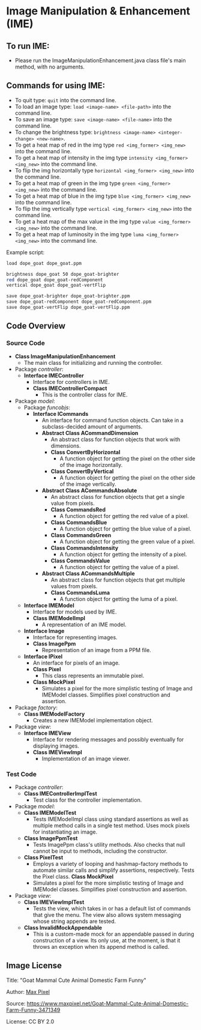 # Image Manipulation & Enhancement (IME)

## To run IME:

- Please run the ImageManipulationEnhancement.java class file's main method, with no arguments.

## Commands for using IME:

- To quit type: `quit` into the command line.
- To load an image type: `load <image-name> <file-path>` into the command line.
- To save an image type: `save <image-name> <file-name>` into the command line.
- To change the brightness type: `brightness <image-name> <integer-change> <new-name>`.
- To get a heat map of red in the img type `red <img_former> <img_new>` into the command line.
- To get a heat map of intensity in the img type `intensity <img_former> <img_new>` into the command
  line.
- To flip the img horizontally type `horizontal <img_former> <img_new>` into the command line.
- To get a heat map of green in the img type `green <img_former> <img_new>` into the command line.
- To get a heat map of blue in the img type `blue <img_former> <img_new>` into the command line.
- To flip the img vertically type `vertical <img_former> <img_new>` into the command line.
- To get a heat map of the max value in the img type `value <img_former> <img_new>` into the command
  line.
- To get a heat map of luminosity in the img type `luma <img_former> <img_new>` into the command
  line.

Example script:

```bash
load dope_goat dope_goat.ppm

brightness dope_goat 50 dope_goat-brighter
red dope_goat dope_goat-redComponent
vertical dope_goat dope_goat-vertFlip

save dope_goat-brighter dope_goat-brighter.ppm
save dope_goat-redComponent dope_goat-redComponent.ppm
save dope_goat-vertFlip dope_goat-vertFlip.ppm
```

## Code Overview

### Source Code

- **Class ImageManipulationEnhancement**
    - The main class for initializing and running the controller.
- Package _controller_:
    - **Interface IMEController**
        - Interface for controllers in IME.
        - **Class IMEControllerCompact**
          - This is the controller class for IME.
- Package _model_:
    - Package _funcobjs_:
        - **Interface ICommands**
            - An interface for command function objects. Can take in a subclass-decided amount of
              arguments.
            - **Abstract Class ACommandDimension**
                - An abstract class for function objects that work with dimensions.
                - **Class ConvertByHorizontal**
                    - A function object for getting the pixel on the other side of the image
                      horizontally.
                - **Class ConvertByVertical**
                    - A function object for getting the pixel on the other side of the image
                      vertically.
            - **Abstract Class ACommandsAbsolute**
                - An abstract class for function objects that get a single value from pixels.
                - **Class CommandsRed**
                    - A function object for getting the red value of a pixel.
                - **Class CommandsBlue**
                    - A function object for getting the blue value of a pixel.
                - **Class CommandsGreen**
                    - A function object for getting the green value of a pixel.
                - **Class CommandsIntensity**
                    - A function object for getting the intensity of a pixel.
                - **Class CommandsValue**
                    - A function object for getting the value of a pixel.
            - **Abstract Class ACommandsMultiple**
                - An abstract class for function objects that get multiple values from pixels.
                - **Class CommandsLuma**
                    - A function object for getting the luma of a pixel.
    - **Interface IMEModel**
        - Interface for models used by IME.
        - **Class IMEModelImpl**
            - A representation of an IME model.
    - **Interface Image**
        - Interface for representing images.
        - **Class ImagePpm**
            - Representation of an image from a PPM file.
    - **Interface IPixel**
        - An interface for pixels of an image.
        - **Class Pixel**
            - This class represents an immutable pixel.
        - **Class MockPixel**
            - Simulates a pixel for the more simplistic testing of Image and IMEModel classes.
              Simplifies pixel construction and assertion.
- Package _factory_:
    - **Class IMEModelFactory**
        - Creates a new IMEModel implementation object.
- Package _view_:
    - **Interface IMEView**
        - Interface for rendering messages and possibly eventually for displaying images.
        - **Class IMEViewImpl**
          - Implementation of an image viewer.

### Test Code

- Package _controller_:
    - **Class IMEControllerImplTest**
      - Test class for the controller implementation.
- Package _model_:
    - **Class IMEModelTest**
      - Tests IMEModelImpl class using standard assertions as well as multiple method calls in a
      single test method. Uses mock pixels for instantiating an image.
    - **Class ImagePpmTest**
      - Tests ImagePpm class's utility methods. Also checks that null cannot be input to methods,
      including the constructor.
    - **Class PixelTest**
      - Employs a variety of looping and hashmap-factory methods to automate similar calls and
      simplify assertions, respectively. Tests the Pixel class.
      **Class MockPixel**
      - Simulates a pixel for the more simplistic testing of Image and IMEModel classes. Simplifies
      pixel construction and assertion.
- Package _view_:
    - **Class IMEViewImplTest**
      - Tests the view, which takes in or has a default list of commands that give the menu. The
      view also allows system messaging whose string appends are tested.
    - **Class InvalidMockAppendable**
      - This is a custom-made mock for an appendable passed in during construction of a view. Its
      only use, at the moment, is that it throws an exception when its append method is called.

## Image License

Title: "Goat Mammal Cute Animal Domestic Farm Funny"

Author: [Max Pixel](https://www.maxpixel.net/)

Source: https://www.maxpixel.net/Goat-Mammal-Cute-Animal-Domestic-Farm-Funny-3471349

License: CC BY 2.0
